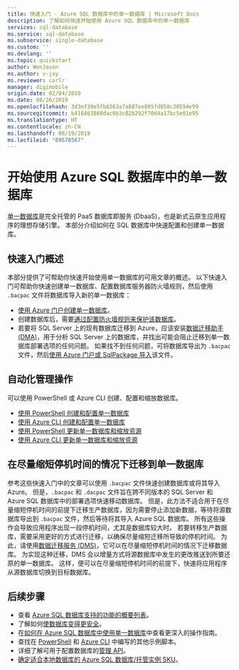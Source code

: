 ```yaml
---
title: 快速入门 - Azure SQL 数据库中的单一数据库 | Microsoft Docs
description: 了解如何快速开始使用 Azure SQL 数据库中的单一数据库
services: sql-database
ms.service: sql-database
ms.subservice: single-database
ms.custom: ''
ms.devlang: ''
ms.topic: quickstart
author: WenJason
ms.author: v-jay
ms.reviewer: carlr
manager: digimobile
origin.date: 02/04/2019
ms.date: 08/26/2019
ms.openlocfilehash: 3d3ef39e5fb6363a7a887ee805fd858c30594e99
ms.sourcegitcommit: b418463868dac6b3c82b292f70d4a17bc5e01e95
ms.translationtype: HT
ms.contentlocale: zh-CN
ms.lasthandoff: 08/19/2019
ms.locfileid: "69578567"
---
```

# <a name="getting-started-with-single-databases-in-azure-sql-database"></a>开始使用 Azure SQL 数据库中的单一数据库

[单一数据库](sql-database-single-index.yml)是完全托管的 PaaS 数据库即服务 (DbaaS)，也是新式云原生应用程序的理想存储引擎。 本部分介绍如何在 SQL 数据库中快速配置和创建单一数据库。

## <a name="quickstart-overview"></a>快速入门概述

本部分提供了可帮助你快速开始使用单一数据库的可用文章的概述。 以下快速入门可帮助你快速创建单一数据库、配置数据库服务器防火墙规则，然后使用 `.bacpac` 文件将数据库导入新的单一数据库：

- [使用 Azure 门户创建单一数据库](sql-database-single-database-get-started.md)。
- 创建数据库后，需要[通过配置防火墙规则来保护该数据库](sql-database-server-level-firewall-rule.md)。
- 若要将 SQL Server 上的现有数据库迁移到 Azure，应该安装[数据迁移助手 (DMA)](https://www.microsoft.com/download/details.aspx?id=53595)，用于分析 SQL Server 上的数据库，并找出可能会阻止迁移到单一数据库部署选项的任何问题。 如果找不到任何问题，可将数据库导出为 `.bacpac` 文件，然后[使用 Azure 门户或 SqlPackage 导入](sql-database-import.md)该文件。

## <a name="automating-management-operations"></a>自动化管理操作

可以使用 PowerShell 或 Azure CLI 创建、配置和缩放数据库。

- [使用 PowerShell 创建和配置单一数据库](scripts/sql-database-create-and-configure-database-powershell.md)
- [使用 Azure CLI 创建和配置单一数据库](scripts/sql-database-create-and-configure-database-cli.md)
- [使用 PowerShell 更新单一数据库和缩放资源](scripts/sql-database-monitor-and-scale-database-powershell.md)
- [使用 Azure CLI 更新单一数据库和缩放资源](scripts/sql-database-monitor-and-scale-database-cli.md)

## <a name="migrating-to-a-single-database-with-minimal-downtime"></a>在尽量缩短停机时间的情况下迁移到单一数据库

参考这些快速入门中的文章可以使用 `.bacpac` 文件快速创建数据库或将其导入 Azure。 但是，`.bacpac` 和 `.dacpac` 文件旨在跨不同版本的 SQL Server 和 Azure SQL 数据库中的部署选项快速移动数据库。 但是，此方法不适合用于在尽量缩短停机时间的前提下迁移生产数据库，因为需要停止添加新数据，等待将源数据库导出到 `.bacpac` 文件，然后等待将其导入 Azure SQL 数据库。 所有这些操作会导致应用程序出现一段停机时间，尤其是数据库较大时。 若要转移生产数据库，需要采用更好的方式进行迁移，以确保尽量缩短迁移所导致的停机时间。 为此，请使用[数据迁移服务 (DMS)](/dms/tutorial-sql-server-to-azure-sql?toc=/sql-database/toc.json)，它可以在尽量缩短停机时间的情况下迁移数据库。 为实现这种迁移，DMS 会以增量方式将源数据库中发生的更改推送到所要还原的单一数据库。 这样，便可以在尽量缩短停机时间的前提下，快速将应用程序从源数据库切换到目标数据库。

## <a name="next-steps"></a>后续步骤

- 查看 [Azure SQL 数据库支持的功能的概要列表](sql-database-features.md)。
- 了解如何[使数据库变得更安全](sql-database-security-tutorial.md)。
- 在[如何在 Azure SQL 数据库中使用单一数据库](sql-database-howto-single-database.md)中查看更深入的操作指南。
- 查找在 [PowerShell](sql-database-powershell-samples.md) 和 [Azure CLI](sql-database-cli-samples.md) 中编写的其他示例脚本。
- 详细了解可用于配置数据库的[管理 API](sql-database-single-databases-manage.md)。
- [确定适合本地数据库的 Azure SQL 数据库/托管实例 SKU](https://docs.microsoft.com/sql/dma/dma-sku-recommend-sql-db/)。